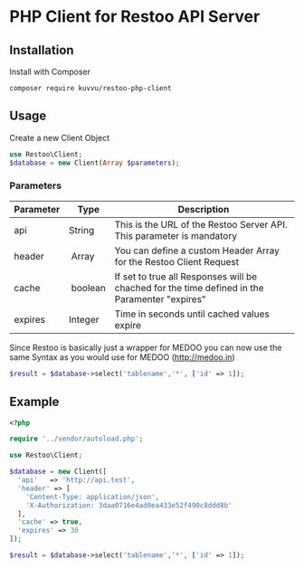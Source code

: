 # PHP Client for Restoo API Server

## Installation

Install with Composer

```
composer require kuvvu/restoo-php-client
```

## Usage

Create a new Client Object

```php
use Restoo\Client;
$database = new Client(Array $parameters);
```

### Parameters

| Parameter | Type | Description |
| --- | --- | --- |
| api | String |This is the URL of the Restoo Server API. This parameter is mandatory |
| header | Array | You can define a custom Header Array for the Restoo Client Request |
| cache | boolean |If set to true all Responses will be chached for the time defined in the Paramenter "expires" |
| expires | Integer | Time in seconds until cached values expire |

Since Restoo is basically just a wrapper for MEDOO you can now use the same Syntax as you would use for MEDOO (http://medoo.in)

```php
$result = $database->select('tablename','*', ['id' => 1]);

```
## Example

```php
<?php

require '../vendor/autoload.php';

use Restoo\Client;

$database = new Client([
  'api'   => 'http://api.test',
  'header' => [
    'Content-Type: application/json',
    'X-Authorization: 3daa0716e4ad0ea433e52f490c8ddd8b'
  ],
  'cache' => true,
  'expires' => 30
]);

$result = $database->select('tablename','*', ['id' => 1]);
```


